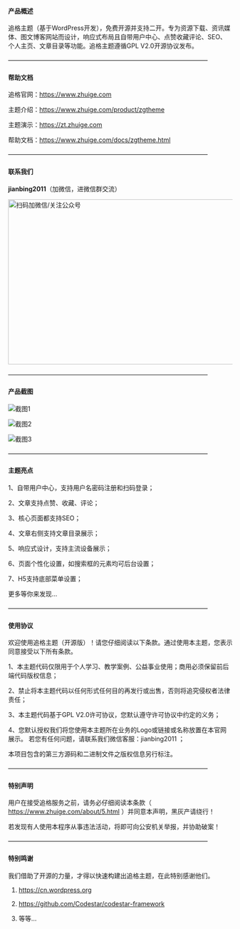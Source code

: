 #### 产品概述

追格主题（基于WordPress开发），免费开源并支持二开。专为资源下载、资讯媒体、图文博客网站而设计，响应式布局且自带用户中心、点赞收藏评论、SEO、个人主页、文章目录等功能。追格主题遵循GPL V2.0开源协议发布。


————————————————————————————————


#### 帮助文档

追格官网：https://www.zhuige.com

主题介绍：https://www.zhuige.com/product/zgtheme

主题演示：https://zt.zhuige.com

帮助文档：https://www.zhuige.com/docs/zgtheme.html


————————————————————————————————


#### 联系我们

**jianbing2011**（加微信，进微信群交流）

<img src="https://www.zhuige.com/ad/qrcode.png" alt="扫码加微信/关注公众号" width="600" height="370" />


————————————————————————————————



#### 产品截图

![截图1](https://www.zhuige.com/uploads/20230608/d7fb85d0590b3cd689c90b05daa9f1be.jpg) 

![截图2](https://www.zhuige.com/uploads/20230606/d2b26c3adc4edf10f0758c91331f400c.jpg) 

![截图3](https://www.zhuige.com/uploads/20230606/77d82ce9a30c8a5a6b8b027dc51c25ce.png) 


————————————————————————————————


#### 主题亮点

1、自带用户中心，支持用户名密码注册和扫码登录；

2、文章支持点赞、收藏、评论；

3、核心页面都支持SEO；

4、文章右侧支持文章目录展示；

5、响应式设计，支持主流设备展示；

6、页面个性化设置，如搜索框的元素均可后台设置；

7、H5支持底部菜单设置；

更多等你来发现...

————————————————————————————————



#### 使用协议

欢迎使用追格主题（开源版）！请您仔细阅读以下条款。通过使用本主题，您表示同意接受以下所有条款。

1、本主题代码仅限用于个人学习、教学案例、公益事业使用；商用必须保留前后端代码版权信息；

2、禁止将本主题代码以任何形式任何目的再发行或出售，否则将追究侵权者法律责任；

3、本主题代码基于GPL V2.0许可协议，您默认遵守许可协议中约定的义务；

4、您默认授权我们将您使用本主题所在业务的Logo或链接或名称放置在本官网展示。 若您有任何问题，请联系我们微信客服：jianbing2011 ；

本项目包含的第三方源码和二进制文件之版权信息另行标注。



————————————————————————————————



#### 特别声明

用户在接受追格服务之前，请务必仔细阅读本条款（ https://www.zhuige.com/about/5.html ）并同意本声明，黑灰产请绕行！

若发现有人使用本程序从事违法活动，将即可向公安机关举报，并协助破案！



————————————————————————————————



#### 特别鸣谢

我们借助了开源的力量，才得以快速构建出追格主题，在此特别感谢他们。

1. https://cn.wordpress.org

2. https://github.com/Codestar/codestar-framework

3. 等等...